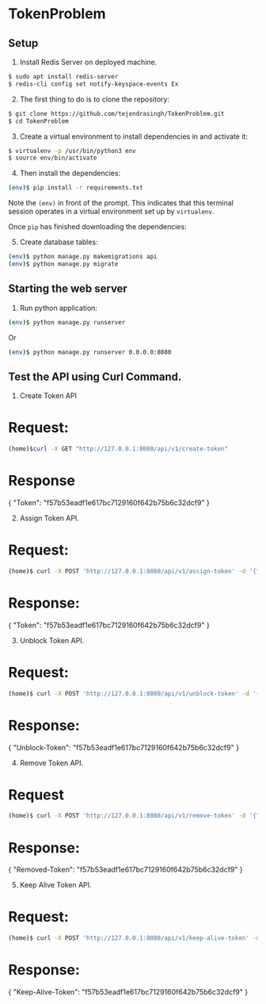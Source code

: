# TokenProblem

## Setup

1. Install Redis Server on deployed machine.
```sh
$ sudo apt install redis-server
$ redis-cli config set notify-keyspace-events Ex
```

2. The first thing to do is to clone the repository:

```sh
$ git clone https://github.com/tejendrasingh/TokenProblem.git
$ cd TokenProblem
```

3. Create a virtual environment to install dependencies in and activate it:

```sh
$ virtualenv -p /usr/bin/python3 env
$ source env/bin/activate
```

4. Then install the dependencies:

```sh
(env)$ pip install -r requirements.txt
```
Note the `(env)` in front of the prompt. This indicates that this terminal
session operates in a virtual environment set up by `virtualenv`.

Once `pip` has finished downloading the dependencies:

5. Create database tables:
```sh
(env)$ python manage.py makemigrations api
(env)$ python manage.py migrate
```

## Starting the web server

1. Run python application:
```sh
(env)$ python manage.py runserver
```
Or
```sh
(env)$ python manage.py runserver 0.0.0.0:8080
```

## Test the API using Curl Command.

1. Create Token API

# Request:

```sh
(home)$curl -X GET "http://127.0.0.1:8080/api/v1/create-token"
```

# Response

{
    "Token": "f57b53eadf1e617bc7129160f642b75b6c32dcf9"
}

2. Assign Token API.

# Request:

```sh
(home)$ curl -X POST 'http://127.0.0.1:8080/api/v1/assign-token' -d '{"username":"tejendra"}'
```

# Response:
{
    "Token": "f57b53eadf1e617bc7129160f642b75b6c32dcf9"
}

3. Unblock Token API.

# Request:

```sh
(home)$ curl -X POST 'http://127.0.0.1:8080/api/v1/unblock-token' -d '{"username":"tejendra","Token":"f57b53eadf1e617bc7129160f642b75b6c32dcf9"}'
```

# Response:
{
    "Unblock-Token": "f57b53eadf1e617bc7129160f642b75b6c32dcf9"
}

4. Remove Token API.

# Request

```sh
(home)$ curl -X POST 'http://127.0.0.1:8080/api/v1/remove-token' -d '{"username":"tejendra","Token":"f57b53eadf1e617bc7129160f642b75b6c32dcf9"}'
```

# Response:
{
    "Removed-Token": "f57b53eadf1e617bc7129160f642b75b6c32dcf9"
}

5. Keep Alive Token API.

# Request:

```sh
(home)$ curl -X POST 'http://127.0.0.1:8080/api/v1/keep-alive-token' -d '{"username":"tejendra","Token":"f57b53eadf1e617bc7129160f642b75b6c32dcf9"}'
```

# Response:
{
    "Keep-Alive-Token": "f57b53eadf1e617bc7129160f642b75b6c32dcf9"
}

